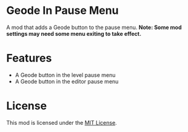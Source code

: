 # Geode In Pause Menu
A mod that adds a Geode button to the pause menu.
**Note: Some mod settings may need some menu exiting to take effect.**

# Features
- A Geode button in the level pause menu
- A Geode button in the editor pause menu

# License
This mod is licensed under the [MIT License](./LICENSE).